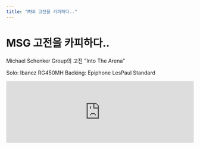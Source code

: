 ```yaml
---
title: "MSG 고전을 카피하다.."
---
```

# MSG 고전을 카피하다..


Michael Schenker Group의 고전 "Into The Arena"

Solo: Ibanez RG450MH
Backing: Epiphone LesPaul Standard



<iframe width="100%" height="166" scrolling="no" frameborder="no" src="https://w.soundcloud.com/player/?url=https%3A//api.soundcloud.com/tracks/132489201&amp;color=ff5500&amp;auto_play=false&amp;hide_related=false&amp;show_artwork=true"></iframe>






